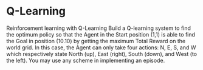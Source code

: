 # Q-Learning
Reinforcement learning with Q-Learning
Build a Q-learning system to find the optimum policy so that the Agent in the Start position (1,1) is able to find the Goal in position (10.10) by getting the maximum Total Reward on the world grid. In this case, the Agent can only take four actions: N, E, S, and W which respectively state North (up), East (right), South (down), and West (to the left). You may use any scheme in implementing an episode.
